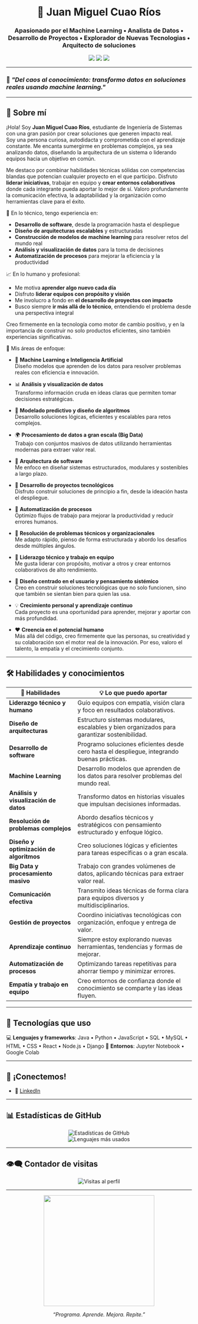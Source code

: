 <h1 align="center">🚀 Juan Miguel Cuao Ríos</h1>
<h3 align="center">Apasionado por el Machine Learning • Analista de Datos • Desarrollo de Proyectos • Explorador de Nuevas Tecnologias • Arquitecto de soluciones</h3>

<p align="center">
  <img src="https://img.shields.io/badge/Java-ED8B00?style=for-the-badge&logo=java&logoColor=white"/>
  <img src="https://img.shields.io/badge/Python-306998?style=for-the-badge&logo=python&logoColor=white"/>
  <img src="https://img.shields.io/badge/Jupyter-F37626?style=for-the-badge&logo=jupyter&logoColor=white"/>
</p>

---

### 🌌 *"Del caos al conocimiento: transformo datos en soluciones reales usando machine learning."*

---

## 👋 Sobre mí 

¡Hola! Soy **Juan Miguel Cuao Ríos**, estudiante de Ingeniería de Sistemas con una gran pasión por crear soluciones que generen impacto real.  
Soy una persona curiosa, autodidacta y comprometida con el aprendizaje constante. Me encanta sumergirme en problemas complejos, ya sea analizando datos, diseñando la arquitectura de un sistema o liderando equipos hacia un objetivo en común.

Me destaco por combinar habilidades técnicas sólidas con competencias blandas que potencian cualquier proyecto en el que participo. Disfruto **liderar iniciativas**, trabajar en equipo y **crear entornos colaborativos** donde cada integrante pueda aportar lo mejor de sí. Valoro profundamente la comunicación efectiva, la adaptabilidad y la organización como herramientas clave para el éxito.

🔧 En lo técnico, tengo experiencia en:
- **Desarrollo de software**, desde la programación hasta el despliegue
- **Diseño de arquitecturas escalables** y estructuradas
- **Construcción de modelos de machine learning** para resolver retos del mundo real
- **Análisis y visualización de datos** para la toma de decisiones
- **Automatización de procesos** para mejorar la eficiencia y la productividad

📈 En lo humano y profesional:
- Me motiva **aprender algo nuevo cada día**
- Disfruto **liderar equipos con propósito y visión**
- Me involucro a fondo en **el desarrollo de proyectos con impacto**
- Busco siempre **ir más allá de lo técnico**, entendiendo el problema desde una perspectiva integral

Creo firmemente en la tecnología como motor de cambio positivo, y en la importancia de construir no solo productos eficientes, sino también experiencias significativas.


🎯 Mis áreas de enfoque:
- 🤖 **Machine Learning e Inteligencia Artificial**  
  Diseño modelos que aprenden de los datos para resolver problemas reales con eficiencia e innovación.

- 📊 **Análisis y visualización de datos**  
  Transformo información cruda en ideas claras que permiten tomar decisiones estratégicas.

- 🧠 **Modelado predictivo y diseño de algoritmos**  
  Desarrollo soluciones lógicas, eficientes y escalables para retos complejos.

- 🌍 **Procesamiento de datos a gran escala (Big Data)**  
  Trabajo con conjuntos masivos de datos utilizando herramientas modernas para extraer valor real.

- 🧱 **Arquitectura de software**  
  Me enfoco en diseñar sistemas estructurados, modulares y sostenibles a largo plazo.

- 🚀 **Desarrollo de proyectos tecnológicos**  
  Disfruto construir soluciones de principio a fin, desde la ideación hasta el despliegue.

- 🔧 **Automatización de procesos**  
  Optimizo flujos de trabajo para mejorar la productividad y reducir errores humanos.

- 🧩 **Resolución de problemas técnicos y organizacionales**  
  Me adapto rápido, pienso de forma estructurada y abordo los desafíos desde múltiples ángulos.

- 🧭 **Liderazgo técnico y trabajo en equipo**  
  Me gusta liderar con propósito, motivar a otros y crear entornos colaborativos de alto rendimiento.

- 🎨 **Diseño centrado en el usuario y pensamiento sistémico**  
  Creo en construir soluciones tecnológicas que no solo funcionen, sino que también se sientan bien para quien las usa.

- 💡 **Crecimiento personal y aprendizaje continuo**  
  Cada proyecto es una oportunidad para aprender, mejorar y aportar con más profundidad.

- ❤️ **Creencia en el potencial humano**  
  Más allá del código, creo firmemente que las personas, su creatividad y su colaboración son el motor real de la innovación. Por eso, valoro el talento, la empatía y el crecimiento conjunto.


---

## 🛠️ Habilidades y conocimientos

| 🚀 Habilidades                      | 💡 Lo que puedo aportar                                                                |
|-------------------------------------|------------------------------------------------------------------------------------------|
| **Liderazgo técnico y humano**      | Guío equipos con empatía, visión clara y foco en resultados colaborativos.               |
| **Diseño de arquitecturas**         | Estructuro sistemas modulares, escalables y bien organizados para garantizar sostenibilidad. |
| **Desarrollo de software**          | Programo soluciones eficientes desde cero hasta el despliegue, integrando buenas prácticas. |
| **Machine Learning**                | Desarrollo modelos que aprenden de los datos para resolver problemas del mundo real.     |
| **Análisis y visualización de datos**| Transformo datos en historias visuales que impulsan decisiones informadas.              |            
| **Resolución de problemas complejos**| Abordo desafíos técnicos y estratégicos con pensamiento estructurado y enfoque lógico.  |
| **Diseño y optimización de algoritmos**| Creo soluciones lógicas y eficientes para tareas específicas o a gran escala.         |
| **Big Data y procesamiento masivo** | Trabajo con grandes volúmenes de datos, aplicando técnicas para extraer valor real.      |
| **Comunicación efectiva**           | Transmito ideas técnicas de forma clara para equipos diversos y multidisciplinarios.     |
| **Gestión de proyectos**            | Coordino iniciativas tecnológicas con organización, enfoque y entrega de valor.          |
| **Aprendizaje continuo**            | Siempre estoy explorando nuevas herramientas, tendencias y formas de mejorar.            |
| **Automatización de procesos**      | Optimizando tareas repetitivas para ahorrar tiempo y minimizar errores.                  |
| **Empatía y trabajo en equipo**     | Creo entornos de confianza donde el conocimiento se comparte y las ideas fluyen.         |


---

## 🔧 Tecnologías que uso

💻 **Lenguajes y frameworks**: Java • Python • JavaScript • SQL • MySQL • HTML • CSS • React • Node.js • Django 
🔬 **Entornos**: Jupyter Notebook • Google Colab  
  

---
 
## 🤝 ¡Conectemos!

- 💼 [LinkedIn](https://www.linkedin.com/in/juan-miguel-cuao-rios-b888081a9)  

---

## 📊 Estadísticas de GitHub

<p align="center">
  <img src="https://github-readme-stats.vercel.app/api?username=juanmiguelcuaorios&show_icons=true&theme=radical" alt="Estadísticas de GitHub"/>
  <br>
  <img src="https://github-readme-stats.vercel.app/api/top-langs/?username=juanmiguelcuaorios&layout=compact&theme=radical" alt="Lenguajes más usados"/>
</p>

---

## 👁️‍🗨️ Contador de visitas

<p align="center">
  <img src="https://komarev.com/ghpvc/?username=juanmiguelcuaorios&style=for-the-badge" alt="Visitas al perfil"/>
</p>

---

<p align="center">
  <img src="https://media.giphy.com/media/qgQUggAC3Pfv687qPC/giphy.gif" width="300">
</p>

<p align="center">
  <i>“Programa. Aprende. Mejora. Repite.”</i>
</p>
